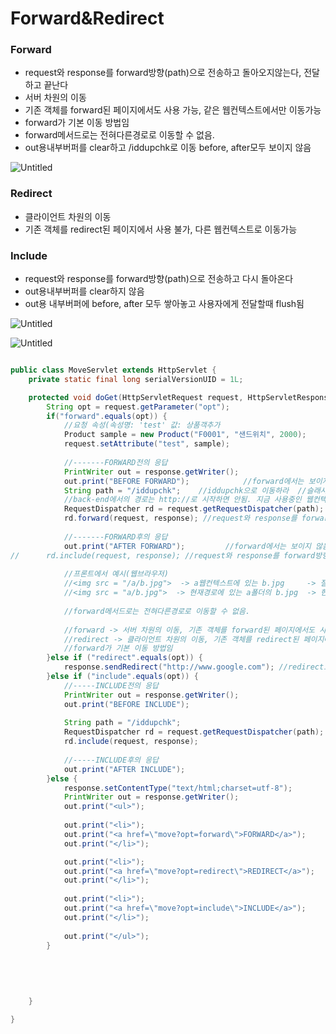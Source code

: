 # Forward&Redirect

### Forward

- request와 response를 forward방향(path)으로 전송하고 돌아오지않는다, 전달하고 끝난다
- 서버 차원의 이동
- 기존 객체를 forward된 페이지에서도 사용 가능, 같은 웹컨텍스트에서만 이동가능
- forward가 기본 이동 방법임
- forward메서드로는 전혀다른경로로 이동할 수 없음.
- out용내부버퍼를 clear하고 /iddupchk로 이동     before, after모두 보이지 않음

![Untitled](Forward&Redirect%20c8f55ed27c054ef2b72e0584b0c1c43c/Untitled.png)

### Redirect

- 클라이언트 차원의 이동
- 기존 객체를 redirect된 페이지에서 사용 불가, 다른 웹컨텍스트로 이동가능

### Include

- request와 response를 forward방향(path)으로 전송하고 다시 돌아온다
- out용내부버퍼를 clear하지 않음
- out용 내부버퍼에 before, after 모두 쌓아놓고 사용자에게 전달할때 flush됨

![Untitled](Forward&Redirect%20c8f55ed27c054ef2b72e0584b0c1c43c/Untitled%201.png)

![Untitled](Forward&Redirect%20c8f55ed27c054ef2b72e0584b0c1c43c/Untitled%202.png)

```java

public class MoveServlet extends HttpServlet {
	private static final long serialVersionUID = 1L;

	protected void doGet(HttpServletRequest request, HttpServletResponse response) throws ServletException, IOException {
		String opt = request.getParameter("opt");
		if("forward".equals(opt)) {
			//요청 속성(속성명: 'test' 값: 상품객추가 
			Product sample = new Product("F0001", "샌드위치", 2000);
			request.setAttribute("test", sample);
			
			//-------FORWARD전의 응답 
			PrintWriter out = response.getWriter();
			out.print("BEFORE FORWARD");			//forward에서는 보이지 않음   
			String path = "/iddupchk";    //iddupchk으로 이동하라  //슬래시 빼고 "idddupchk"으로 작성하여도 효과는 같음 
			//back-end에서의 경로는 http://로 시작하면 안됨. 지금 사용중인 웹컨텍스트(back)에서만 가능함. 다른 웹컨텍스트로 이동 불가능 
			RequestDispatcher rd = request.getRequestDispatcher(path);
			rd.forward(request, response); //request와 response를 forward방향(path)으로 전송하고 돌아오지않는다, 전달하고 끝난다
			
			//-------FORWARD후의 응답 
			out.print("AFTER FORWARD");			//forward에서는 보이지 않음 
//		rd.include(request, response); //request와 response를 forward방향(path)으로 전송하고 다시 돌아온다
			
			//프론트에서 예시(웹브라우저)
			//<img src = "/a/b.jpg">  -> a웹컨텍스트에 있는 b.jpg     -> 절대경로
			//<img src = "a/b.jpg">  -> 현재경로에 있는 a폴더의 b.jpg  -> 현재 경로에서 찾는 것 
			
			//forward메서드로는 전혀다른경로로 이동할 수 없음.
			
			//forward -> 서버 차원의 이동, 기존 객체를 forward된 페이지에서도 사용 가능, 같은 웹컨텍스트에서만 이동가능 
			//redirect -> 클라이언트 차원의 이동, 기존 객체를 redirect된 페이지에서 사용 불가, 다른 웹컨텍스트로 이동가능
			//forward가 기본 이동 방법임 
		}else if ("redirect".equals(opt)) {
			response.sendRedirect("http://www.google.com"); //redirect로는 아무 경로로나 이동할 수 있음
		}else if ("include".equals(opt)) {
			//-----INCLUDE전의 응답 
			PrintWriter out = response.getWriter();
			out.print("BEFORE INCLUDE");
			
			String path = "/iddupchk";  
			RequestDispatcher rd = request.getRequestDispatcher(path);
			rd.include(request, response);
			
			//-----INCLUDE후의 응답 
			out.print("AFTER INCLUDE");
		}else {
			response.setContentType("text/html;charset=utf-8");   
			PrintWriter out = response.getWriter();
			out.print("<ul>");
			
			out.print("<li>");
			out.print("<a href=\"move?opt=forward\">FORWARD</a>");
			out.print("</li>");

			out.print("<li>");
			out.print("<a href=\"move?opt=redirect\">REDIRECT</a>");
			out.print("</li>");
			
			out.print("<li>");
			out.print("<a href=\"move?opt=include\">INCLUDE</a>");
			out.print("</li>");
			
			out.print("</ul>");
		}
		
		
		
		
		
	}

} 
```